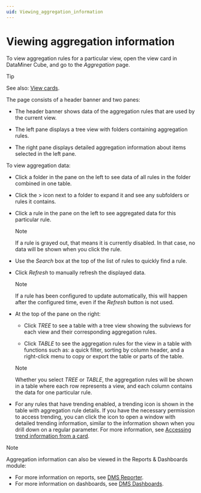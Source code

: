 ```yaml
---
uid: Viewing_aggregation_information
---
```


# Viewing aggregation information

To view aggregation rules for a particular view, open the view card in DataMiner Cube, and go to the *Aggregation* page.

> [!TIP]
> See also:
> [View cards](xref:View_cards).

The page consists of a header banner and two panes:

- The header banner shows data of the aggregation rules that are used by the current view.

- The left pane displays a tree view with folders containing aggregation rules.

- The right pane displays detailed aggregation information about items selected in the left pane.

To view aggregation data:

- Click a folder in the pane on the left to see data of all rules in the folder combined in one table.

- Click the \> icon next to a folder to expand it and see any subfolders or rules it contains.

- Click a rule in the pane on the left to see aggregated data for this particular rule.

    > [!NOTE]
    > If a rule is grayed out, that means it is currently disabled. In that case, no data will be shown when you click the rule.

- Use the *Search* box at the top of the list of rules to quickly find a rule.

- Click *Refresh* to manually refresh the displayed data.

    > [!NOTE]
    > If a rule has been configured to update automatically, this will happen after the configured time, even if the *Refresh* button is not used.

- At the top of the pane on the right:

    - Click *TREE* to see a table with a tree view showing the subviews for each view and their corresponding aggregation rules.

    - Click *TABLE* to see the aggregation rules for the view in a table with functions such as: a quick filter, sorting by column header, and a right-click menu to copy or export the table or parts of the table.

    > [!NOTE]
    > Whether you select *TREE* or *TABLE*, the aggregation rules will be shown in a table where each row represents a view, and each column contains the data for one particular rule.

- For any rules that have trending enabled, a trending icon is shown in the table with aggregation rule details. If you have the necessary permission to access trending, you can click the icon to open a window with detailed trending information, similar to the information shown when you drill down on a regular parameter. For more information, see [Accessing trend information from a card](xref:Accessing_trend_information_from_a_card).

> [!NOTE]
> Aggregation information can also be viewed in the Reports & Dashboards module:
> - For more information on reports, see [DMS Reporter](xref:reporter#dms-reporter).
> - For more information on dashboards, see [DMS Dashboards](xref:dashboards#dms-dashboards).
>
